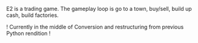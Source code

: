 E2 is a trading game. The gameplay loop is go to a town, buy/sell, build up cash, build factories.

! Currently in the middle of Conversion and restructuring from previous Python rendition !

